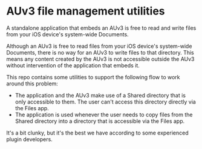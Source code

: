 # AUv3 file management utilities

A standalone application that embeds an AUv3 is free to read and write files from your iOS device's system-wide Documents.

Although an AUv3 is free to read files from your iOS device's system-wide Documents, there is no way for an AUv3 to write files to that directory. This means any content created by the AUv3 is not accessible outside the AUv3 without intervention of the application that embeds it.

This repo contains some utilities to support the following flow to work around this problem:
* The application and the AUv3 make use of a Shared directory that is only accessible to them. The user can't access this directory directly via the Files app.
* The application is used whenever the user needs to copy files from the Shared directory into a directory that is accessible via the Files app.

It's a bit clunky, but it's the best we have according to some experienced plugin developers.
